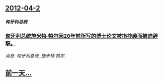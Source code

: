 ## [2012-04-2](/news/2012/04/2/index.md)

##### 匈牙利总统
### [匈牙利总统施米特·帕尔因20年前所写的博士论文被指抄袭而被迫辞职。](/news/2012/04/2/匈牙利总统施米特-帕尔因20年前所写的博士论文被指抄袭而被迫辞职.md)
_消息: 匈牙利总统, 施米特·帕尔_

## [前一天...](/news/2012/03/31/index.md)

